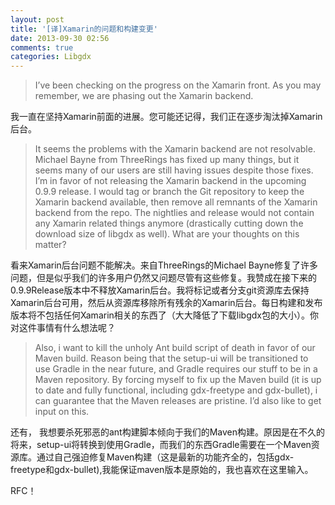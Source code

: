 ```yaml
---
layout: post
title: '[译]Xamarin的问题和构建变更'
date: 2013-09-30 02:56
comments: true
categories: Libgdx
---
```

> I’ve been checking on the progress on the Xamarin front. As you may remember, we are phasing out the Xamarin backend.

我一直在坚持Xamarin前面的进展。您可能还记得，我们正在逐步淘汰掉Xamarin后台。

> It seems the problems with the Xamarin backend are not resolvable. Michael Bayne from ThreeRings has fixed up many things, but it seems many of our users are still having issues despite those fixes. I’m in favor of not releasing the Xamarin backend in the upcoming 0.9.9 release. I would tag or branch the Git repository to keep the Xamarin backend available, then remove all remnants of the Xamarin backend from the repo. The nightlies and release would not contain any Xamarin related things anymore (drastically cutting down the download size of libgdx as well). What are your thoughts on this matter?

看来Xamarin后台问题不能解决。来自ThreeRings的Michael Bayne修复了许多问题，但是似乎我们的许多用户仍然又问题尽管有这些修复。我赞成在接下来的0.9.9Release版本中不释放Xamarin后台。我将标记或者分支git资源库去保持Xamarin后台可用，然后从资源库移除所有残余的Xamarin后台。每日构建和发布版本将不包括任何Xamarin相关的东西了（大大降低了下载libgdx包的大小）。你对这件事情有什么想法呢？

> Also, i want to kill the unholy Ant build script of death in favor of our Maven build. Reason being that the setup-ui will be transitioned to use Gradle in the near future, and Gradle requires our stuff to be in a Maven repository. By forcing myself to fix up the Maven build (it is up to date and fully functional, including gdx-freetype and gdx-bullet), i can guarantee that the Maven releases are pristine. I’d also like to get input on this.

还有， 我想要杀死邪恶的ant构建脚本倾向于我们的Maven构建。原因是在不久的将来，setup-ui将转换到使用Gradle，而我们的东西Gradle需要在一个Maven资源库。通过自己强迫修复Maven构建（这是最新的功能齐全的，包括gdx-freetype和gdx-bullet),我能保证maven版本是原始的，我也喜欢在这里输入。

RFC！